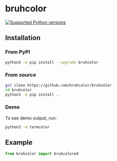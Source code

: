 # bruhcolor

[![Supported Python versions](https://img.shields.io/pypi/pyversions/termcolor.svg?logo=python&logoColor=FFE873)](https://pypi.org/project/bruhcolor/)

## Installation

### From PyPI

```bash
python3 -m pip install --upgrade bruhcolor
```

### From source

```bash
git clone https://github.com/bruhcolor/bruhcolor
cd bruhcolor
python3 -m pip install .
```

### Demo

To see demo output, run:

```bash
python3 -m termcolor
```

## Example

```python
from bruhcolor import bruhcolored
```
